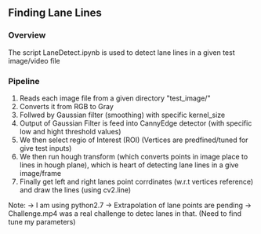 ## Finding Lane Lines

### Overview
  The script LaneDetect.ipynb is used to detect lane lines in a given test image/video file
 
### Pipeline

1. Reads each image file from a given directory "test_image/"
2. Converts it from RGB to Gray 
3. Follwed by Gaussian filter (smoothing) with specific kernel_size
4. Output of Gaussian Filter is feed into CannyEdge detector (with specific low and hight threshold values)
5. We then select regio of Interest (ROI) (Vertices are predfined/tuned for give test inputs)
6. We then run hough transform (which converts points in image place to lines in hough plane), which is heart of
   detecting lane lines in a give image/frame
7. Finally get left and right lanes point corrdinates (w.r.t vertices reference) and draw the lines (using cv2.line)

Note:
-> I am using python2.7
-> Extrapolation of lane points are pending
-> Challenge.mp4 was a real challenge to detec lanes in that. (Need to find tune my parameters)
  
